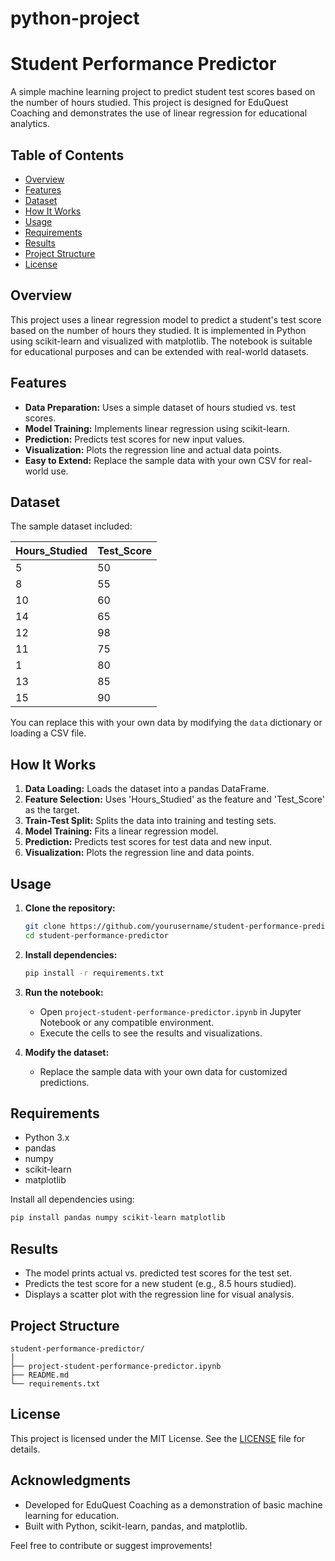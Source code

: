 # python-project

# Student Performance Predictor

A simple machine learning project to predict student test scores based on the number of hours studied. This project is designed for EduQuest Coaching and demonstrates the use of linear regression for educational analytics.

## Table of Contents

- [Overview](#overview)
- [Features](#features)
- [Dataset](#dataset)
- [How It Works](#how-it-works)
- [Usage](#usage)
- [Requirements](#requirements)
- [Results](#results)
- [Project Structure](#project-structure)
- [License](#license)

## Overview

This project uses a linear regression model to predict a student's test score based on the number of hours they studied. It is implemented in Python using scikit-learn and visualized with matplotlib. The notebook is suitable for educational purposes and can be extended with real-world datasets.

## Features

- **Data Preparation:** Uses a simple dataset of hours studied vs. test scores.
- **Model Training:** Implements linear regression using scikit-learn.
- **Prediction:** Predicts test scores for new input values.
- **Visualization:** Plots the regression line and actual data points.
- **Easy to Extend:** Replace the sample data with your own CSV for real-world use.

## Dataset

The sample dataset included:

| Hours_Studied | Test_Score |
|---------------|------------|
| 5             | 50         |
| 8             | 55         |
| 10            | 60         |
| 14            | 65         |
| 12            | 98         |
| 11            | 75         |
| 1             | 80         |
| 13            | 85         |
| 15            | 90         |

You can replace this with your own data by modifying the `data` dictionary or loading a CSV file.

## How It Works

1. **Data Loading:** Loads the dataset into a pandas DataFrame.
2. **Feature Selection:** Uses 'Hours_Studied' as the feature and 'Test_Score' as the target.
3. **Train-Test Split:** Splits the data into training and testing sets.
4. **Model Training:** Fits a linear regression model.
5. **Prediction:** Predicts test scores for test data and new input.
6. **Visualization:** Plots the regression line and data points.

## Usage

1. **Clone the repository:**
   ```bash
   git clone https://github.com/yourusername/student-performance-predictor.git
   cd student-performance-predictor
   ```

2. **Install dependencies:**
   ```bash
   pip install -r requirements.txt
   ```

3. **Run the notebook:**
   - Open `project-student-performance-predictor.ipynb` in Jupyter Notebook or any compatible environment.
   - Execute the cells to see the results and visualizations.

4. **Modify the dataset:**
   - Replace the sample data with your own data for customized predictions.

## Requirements

- Python 3.x
- pandas
- numpy
- scikit-learn
- matplotlib

Install all dependencies using:
```bash
pip install pandas numpy scikit-learn matplotlib
```

## Results

- The model prints actual vs. predicted test scores for the test set.
- Predicts the test score for a new student (e.g., 8.5 hours studied).
- Displays a scatter plot with the regression line for visual analysis.

## Project Structure

```
student-performance-predictor/
│
├── project-student-performance-predictor.ipynb
├── README.md
└── requirements.txt
```

## License

This project is licensed under the MIT License. See the [LICENSE](LICENSE) file for details.

## Acknowledgments

- Developed for EduQuest Coaching as a demonstration of basic machine learning for education.
- Built with Python, scikit-learn, pandas, and matplotlib.

Feel free to contribute or suggest improvements!




